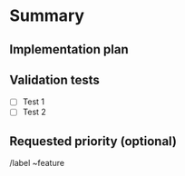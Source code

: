 # Summary
<!---Quick summary of the feature--->

## Implementation plan
<!---How do you plan to implement this ?--->

## Validation tests
<!---What should the app be able to do when the feature is implemented--->
- [ ] Test 1
- [ ] Test 2

## Requested priority (optional)
<!---From 1 to 3, urgent to would-be-nice-but-not-a-prio**--->

/label ~feature

